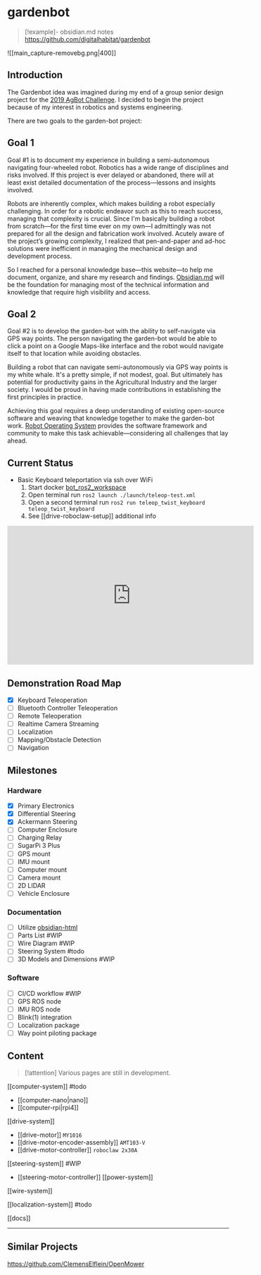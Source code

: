 # gardenbot

> [!example]- obsidian.md notes
> https://github.com/digitalhabitat/gardenbot

![[main_capture-removebg.png|400]]

## Introduction

The Gardenbot idea was imagined during my end of a group senior design project for the [2019 AgBot Challenge](https://github.com/digitalhabitat/agbot_0). I decided to begin the project because of my interest in robotics and systems engineering. 

There are two goals to the garden-bot project:

## Goal 1

Goal #1 is to document my experience in building a semi-autonomous navigating four-wheeled robot. Robotics has a wide range of disciplines and risks involved. If this project is ever delayed or abandoned, there will at least exist detailed documentation of the process—lessons and insights involved.

Robots are inherently complex, which makes building a robot especially challenging. In order for a robotic endeavor such as this to reach success, managing that complexity is crucial. Since I'm basically building a robot from scratch—for the first time ever on my own—I admittingly was not prepared for all the design and fabrication work involved. Acutely aware of the project’s growing complexity, I realized that pen-and-paper and ad-hoc solutions were inefficient in managing the mechanical design and development process.

So I reached for a personal knowledge base—this website—to help me document, organize, and share my research and findings. [Obsidian.md](https://en.wikipedia.org/wiki/Obsidian_(software)) will be the foundation for managing most of the technical information and knowledge that require high visibility and access.

## Goal 2

Goal #2 is to develop the garden-bot with the ability to self-navigate via GPS way points. The person navigating the garden-bot would be able to click a point on a Google Maps-like interface and the robot would navigate itself to that location while avoiding obstacles.

Building a robot that can navigate semi-autonomously via GPS way points is my white whale. It's a pretty simple, if not modest, goal. But ultimately has potential for productivity gains in the Agricultural Industry and the larger society. I would be proud in having made contributions in establishing the first principles in practice. 

Achieving this goal requires a deep understanding of existing open-source software and weaving that knowledge together to make the garden-bot work. [Robot Operating System](https://en.wikipedia.org/wiki/Robot_Operating_System) provides the software framework and community to make this task achievable—considering all challenges that lay ahead.

## Current Status

- Basic Keyboard teleportation via ssh over WiFi
	1. Start docker [bot_ros2_workspace](https://github.com/digitalhabitat/bot_ros2_workspace)
	2. Open terminal run `ros2 launch ./launch/teleop-test.xml`
	3. Open a second terminal run `ros2 run teleop_twist_keyboard teleop_twist_keyboard`
	4. See [[drive-roboclaw-setup]] additional info

<iframe width="560" height="315" src="https://www.youtube.com/embed/C3Nxp40HBfw" title="YouTube video player" frameborder="0" allow="accelerometer; autoplay; clipboard-write; encrypted-media; gyroscope; picture-in-picture; web-share" allowfullscreen></iframe>

## Demonstration Road Map

- [x] Keyboard Teleoperation
- [ ] Bluetooth Controller Teleoperation
- [ ] Remote Teleoperation
- [ ] Realtime Camera Streaming
- [ ] Localization
- [ ] Mapping/Obstacle Detection
- [ ] Navigation

## Milestones

### Hardware

- [x] Primary Electronics 
- [x] Differential Steering
- [x] Ackermann Steering
- [ ] Computer Enclosure
- [ ] Charging Relay
- [ ] SugarPi 3 Plus
- [ ] GPS mount
- [ ] IMU mount
- [ ] Computer mount
- [ ] Camera mount
- [ ] 2D LIDAR
- [ ] Vehicle Enclosure

### Documentation

- [ ] Utilize [obsidian-html](https://github.comobsidian-html/obsidian-html) 
- [ ] Parts List #WIP 
- [ ] Wire Diagram #WIP 
- [ ] Steering System #todo
- [ ] 3D Models and Dimensions #WIP

### Software

- [ ] CI/CD workflow #WIP
- [ ] GPS ROS node
- [ ] IMU ROS node
- [ ] Blink(1) integration
- [ ] Localization package
- [ ] Way point piloting package

##  Content

>[!attention] Various pages are still in development.

[[computer-system]] #todo
- [[computer-nano|nano]]
- [[computer-rpi|rpi4]]

[[drive-system]]
- [[drive-motor]] `MY1016`
- [[drive-motor-encoder-assembly]] `AMT103-V`
- [[drive-motor-controller]] `roboclaw 2x30A`

[[steering-system]] #WIP 
- [[steering-motor-controller]]
[[power-system]]

[[wire-system]]	

[[localization-system]] #todo

[[docs]]

---

## Similar Projects

https://github.com/ClemensElflein/OpenMower
